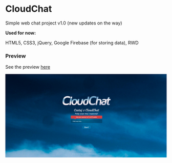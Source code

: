 # CloudChat
Simple web chat project v1.0 (new updates on the way)

__Used for now:__

HTML5, CSS3, jQuery, Google Firebase (for storing data), RWD

### Preview
See the preview [here](https://dabrovsky.github.io/CloudChat/)

![layout](src/img/CloudChat.png)
